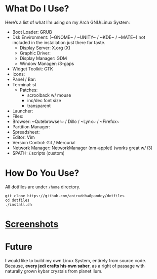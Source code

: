 # What Do I Use?
Here’s a list of what I’m using on my Arch GNU/Linux System:

- Boot Loader: GRUB
- Dsk Environment: (~GNOME~ / ~UNITY~ / ~KDE~ / ~MATE~) not included in the installation just there for taste.
  - Display Server: X.org (X)
  - Graphic Driver: 
  - Display Manager: GDM
  - Window Manager: i3-gaps
- Widget Toolkit: GTK 
- Icons: 
- Panel / Bar: 
- Terminal: st
  - Patches:
    - scroolback w/ mouse
    - inc/dec font size
    - transparent
- Launcher: 
- Files: 
- Browser: ~Qutebrowser~ / Dillo / ~Lynx~ / ~Firefox~
- Partition Manager: 
- Spreadsheet: 
- Editor: Vim
- Version Control: Git / Mercurial
- Network Manager: NetworkManager (nm-applet) (works great w/ i3)
- $PATH: /.scripts (custom)


# How Do You Use?
All dotfiles are under `/home` directory.
```shell
git clone https://github.com/aniruddha0pandey/dotfiles
cd dotfiles
./install.sh
```

# [Screenshots](https://www.reddit.com/r/unixporn/)

# Future
I would like to build my own Linux System, entirely from source code.
Because, **every jedi crafts his own saber**, as a right of passage with naturally grown kybar crystals from planet Ilum.
